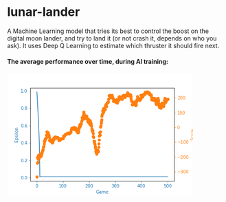 # lunar-lander
A Machine Learning model that tries its best to control the boost on the digital moon lander, and try to land it (or not crash it, depends on who you ask). It uses Deep Q Learning to estimate which thruster it should fire next.

#### The average performance over time, during AI training:
![](lunar_lander_performance.png)
